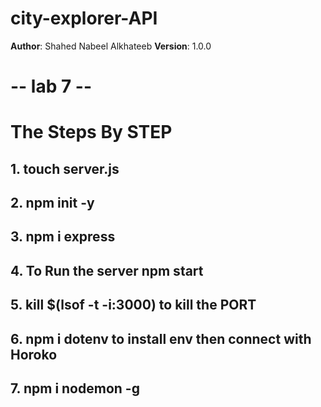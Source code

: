 # city-explorer-API


**Author**: Shahed Nabeel Alkhateeb
**Version**: 1.0.0 


# -- lab 7 --

# The Steps By STEP
## 1.  touch server.js
## 2. npm init -y 
## 3. npm i express
## 4. To Run the server npm start 
## 5. kill $(lsof -t -i:3000)  to kill the PORT 
## 6.   npm i dotenv  to install env then connect with Horoko
## 7. npm i nodemon -g